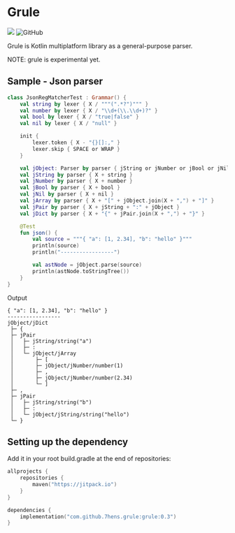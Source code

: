 # Grule

[![](https://jitpack.io/v/7hens/grule.svg)](https://jitpack.io/#7hens/grule)
![GitHub](https://img.shields.io/github/license/7hens/grule)

Grule is Kotlin multiplatform library as a general-purpose parser.

NOTE: grule is experimental yet.

## Sample - Json parser

```kotlin
class JsonRegMatcherTest : Grammar() {
    val string by lexer { X / """(".*?")""" }
    val number by lexer { X / "\\d+(\\.\\d+)?" }
    val bool by lexer { X / "true|false" }
    val nil by lexer { X / "null" }

    init {
        lexer.token { X - "{}[]:," }
        lexer.skip { SPACE or WRAP }
    }

    val jObject: Parser by parser { jString or jNumber or jBool or jNil or jArray or jDict }
    val jString by parser { X + string }
    val jNumber by parser { X + number }
    val jBool by parser { X + bool }
    val jNil by parser { X + nil }
    val jArray by parser { X + "[" + jObject.join(X + ",") + "]" }
    val jPair by parser { X + jString + ":" + jObject }
    val jDict by parser { X + "{" + jPair.join(X + ",") + "}" }

    @Test
    fun json() {
        val source = """{ "a": [1, 2.34], "b": "hello" }"""
        println(source)
        println("-----------------")

        val astNode = jObject.parse(source)
        println(astNode.toStringTree())
    }
}
```

Output

```plain
{ "a": [1, 2.34], "b": "hello" }
-----------------
jObject/jDict
 ├─ {
 ├─ jPair
 │   ├─ jString/string("a")
 │   ├─ :
 │   └─ jObject/jArray
 │       ├─ [
 │       ├─ jObject/jNumber/number(1)
 │       ├─ ,
 │       ├─ jObject/jNumber/number(2.34)
 │       └─ ]
 ├─ ,
 ├─ jPair
 │   ├─ jString/string("b")
 │   ├─ :
 │   └─ jObject/jString/string("hello")
 └─ }
```

## Setting up the dependency

Add it in your root build.gradle at the end of repositories:

```kotlin
allprojects {
    repositories {
        maven("https://jitpack.io")
    }
}
```

```kotlin
dependencies {
    implementation("com.github.7hens.grule:grule:0.3")
}
```
